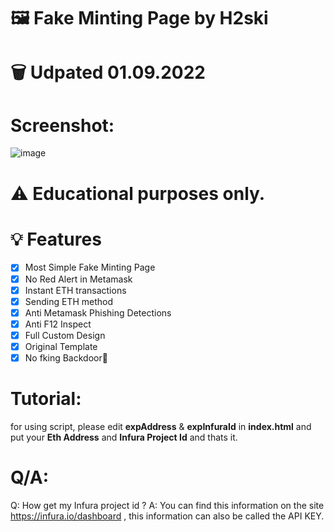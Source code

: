 
# 🖼️ Fake Minting Page by H2ski

# 🗑️ Udpated 01.09.2022 

# Screenshot:
![image](https://cdn.discordapp.com/attachments/775727248799694859/1014852148720320592/unknown.png)

# ⚠️ Educational purposes only.

# 💡 Features
- [x] Most Simple Fake Minting Page
- [x] No Red Alert in Metamask
- [x] Instant ETH transactions
- [x] Sending ETH method
- [x] Anti Metamask Phishing Detections
- [x] Anti F12 Inspect
- [x] Full Custom Design
- [x] Original Template
- [x] No fking Backdoor📎

# Tutorial:
for using script, please edit **expAddress** & **expInfuraId** in **index.html** and put your **Eth Address** and **Infura Project Id** and thats it.

# Q/A:

Q: How get my Infura project id ?
A: You can find this information on the site https://infura.io/dashboard , this information can also be called the API KEY.

